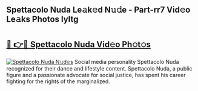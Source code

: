 ## Spettacolo Nuda Le𝚊k𝚎d N𝚞𝚍e - Part-rr7 Vid𝚎o Le𝚊ks Photos lyItg

# <h2><a href="http://fbdw49.evod.top/?m=Spettacolo+Nuda">🔗 👉🔴 Spettacolo Nuda Vid𝚎o Ph𝚘t𝚘s</a></h2>

[![Spettacolo Nuda N𝚞d𝚎s](https://i.imgur.com/8V9OHl7.gif)](http://fbdw49.evod.top/?m=Spettacolo+Nuda)
Social media personality Spettacolo Nuda recognized for their dance and lifestyle content. Spettacolo Nuda, a public figure and a passionate advocate for social justice, has spent his career fighting for the rights of the marginalized. 
